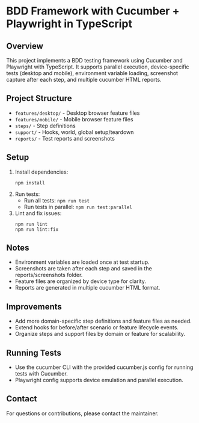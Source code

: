 # BDD Framework with Cucumber + Playwright in TypeScript

## Overview
This project implements a BDD testing framework using Cucumber and Playwright with TypeScript. It supports parallel execution, device-specific tests (desktop and mobile), environment variable loading, screenshot capture after each step, and multiple cucumber HTML reports.

## Project Structure
- `features/desktop/` - Desktop browser feature files
- `features/mobile/` - Mobile browser feature files
- `steps/` - Step definitions
- `support/` - Hooks, world, global setup/teardown
- `reports/` - Test reports and screenshots

## Setup
1. Install dependencies:
   ```
   npm install
   ```
2. Run tests:
   - Run all tests: `npm run test`
   - Run tests in parallel: `npm run test:parallel`
3. Lint and fix issues:
   ```
   npm run lint
   npm run lint:fix
   ```

## Notes
- Environment variables are loaded once at test startup.
- Screenshots are taken after each step and saved in the reports/screenshots folder.
- Feature files are organized by device type for clarity.
- Reports are generated in multiple cucumber HTML format.

## Improvements
- Add more domain-specific step definitions and feature files as needed.
- Extend hooks for before/after scenario or feature lifecycle events.
- Organize steps and support files by domain or feature for scalability.

## Running Tests
- Use the cucumber CLI with the provided cucumber.js config for running tests with Cucumber.
- Playwright config supports device emulation and parallel execution.

## Contact
For questions or contributions, please contact the maintainer.
